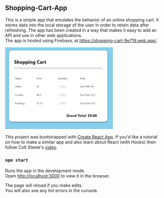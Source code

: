 ## Shopping-Cart-App

This is a simple app that emulates the behavior of an online shopping cart. It stores data into the local storage of the user in order to retain data after refreshing. The app has been created in a way that makes it easy to add an API and use in other web applications.\
The app is hosted using Firebase, at https://shopping-cart-9e719.web.app/.


<img src="image.PNG" width=70%>


This project was bootstrapped with [Create React App](https://github.com/facebook/create-react-app). If you'd like a tutorial on how to make a similar app and also learn about React (with Hooks) then follow Colt Steele's [video](https://www.youtube.com/watch?v=9U3IhLAnSxM). 

### `npm start`

Runs the app in the development mode.<br />
Open [http://localhost:3000](http://localhost:3000) to view it in the browser.

The page will reload if you make edits.<br />
You will also see any lint errors in the console.

